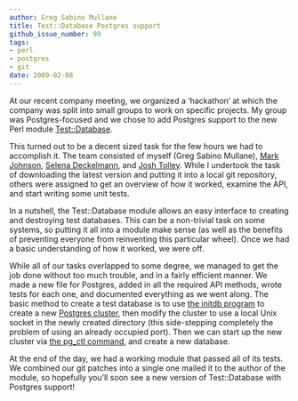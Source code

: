```yaml
---
author: Greg Sabino Mullane
title: Test::Database Postgres support
github_issue_number: 99
tags:
- perl
- postgres
- git
date: 2009-02-08
---
```


At our recent company meeting, we organized a ‘hackathon’ at which the company was split into small groups to work on specific projects. My group was Postgres-focused and we chose to add Postgres support to the new Perl module [Test::Database](https://metacpan.org/release/Test-Database).

This turned out to be a decent sized task for the few hours we had to accomplish it. The team consisted of myself (Greg Sabino Mullane), [Mark Johnson](/team/mark-johnson/), [Selena Deckelmann](http://www.chesnok.com/daily/), and [Josh Tolley](/team/josh-tolley/). While I undertook the task of downloading the latest version and putting it into a local git repository, others were assigned to get an overview of how it worked, examine the API, and start writing some unit tests.

In a nutshell, the Test::Database module allows an easy interface to creating and destroying test databases. This can be a non-trivial task on some systems, so putting it all into a module make sense (as well as the benefits of preventing everyone from reinventing this particular wheel). Once we had a basic understanding of how it worked, we were off.

While all of our tasks overlapped to some degree, we managed to get the job done without too much trouble, and in a fairly efficient manner. We made a new file for Postgres, added in all the required API methods, wrote tests for each one, and documented everything as we went along. The basic method to create a test database is to use [the initdb program](https://www.postgresql.org/docs/current/static/app-initdb.html) to create a new
[Postgres cluster](https://www.postgresql.org/docs/8.3/static/creating-cluster.html), then modify the cluster to use a local Unix socket in the newly created directory (this side-stepping completely the problem of using an already occupied port). Then we can start up the new cluster via
[the pg_ctl command](https://www.postgresql.org/docs/current/static/app-pg-ctl.html), and create a new database.

At the end of the day, we had a working module that passed all of its tests. We combined our git patches into a single one mailed it to the author of the module, so hopefully you’ll soon see a new version of Test::Database with Postgres support!
